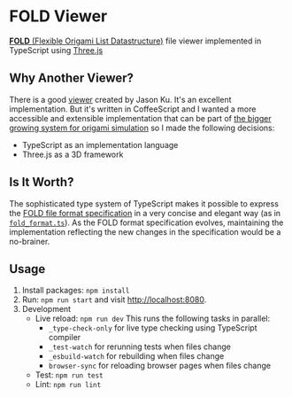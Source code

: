 # FOLD Viewer

[**FOLD** (Flexible Origami List
Datastructure)](https://github.com/edemaine/fold/blob/master/doc/spec.md)
file viewer implemented in TypeScript using [Three.js](https://threejs.org)

## Why Another Viewer?

There is a good [viewer](https://edemaine.github.io/fold/examples/foldviewer.html)
created by Jason Ku. It's an excellent implementation. But it's written in
CoffeeScript and I wanted a more accessible and extensible implementation that
can be part of [the bigger growing system for origami
simulation](http://d-origami.com) so I made the following decisions:

* TypeScript as an implementation language
* Three.js as a 3D framework

## Is It Worth?

The sophisticated type system of TypeScript makes it possible to express the
[FOLD file format
specification](https://github.com/edemaine/fold/blob/master/doc/spec.md) in a
very concise and elegant way (as in [`fold_format.ts`](src/data/fold_format.ts)).
As the FOLD format specification evolves, maintaining the implementation
reflecting the new changes in the specification would be a no-brainer.

## Usage

1. Install packages: `npm install`
1. Run: `npm run start` and visit <http://localhost:8080>.
1. Development
   + Live reload: `npm run dev` This runs the following tasks in parallel:
      - `_type-check-only` for live type checking using TypeScript compiler
      - `_test-watch` for rerunning tests when files change
      - `_esbuild-watch` for rebuilding when files change
      - `browser-sync` for reloading browser pages when files change
   + Test: `npm run test`
   + Lint: `npm run lint`

